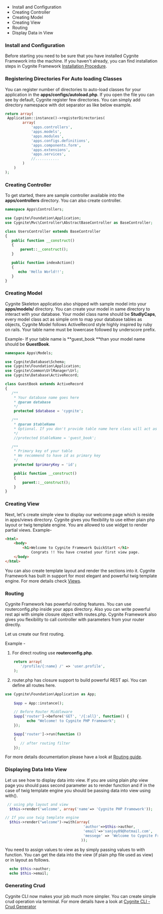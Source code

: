 * Install and Configuration
* Creating Controller
* Creating Model
* Creating View
* Routing
* Display Data in View

### Install and Configuration

Before starting you need to be sure that you have installed Cygnite Framework into the machine. If you haven't already, you can find installation steps in Cygnite Framework [Installation Procedure](http://www.cygniteframework.com/2015/02/installation.html).

### Registering Directories For Auto loading Classes

You can register number of directories to auto-load classes for your application in the **apps/configs/autoload.php**. If you open the file you can see by default, Cygnite register few directories. You can simply add directory namespace with dot separator as like below example.

```php
return array(
 Application::instance()->registerDirectories(
        array(
            'apps.controllers',
            'apps.models',
            'apps.modules',
            'apps.configs.definitions',
            'apps.components.form',
            'apps.extensions',
            'apps.services',
            //...........
        )
    )
);
```

### Creating Controller

To get started, there are sample controller available into the **apps/controllers** directory. You can also create controller. 

```php
namespace Apps\Controllers;

use Cygnite\Foundation\Application;
use Cygnite\Mvc\Controller\AbstractBaseController as BaseController;

class UsersController extends BaseController
{
   public function __construct()
   {
       parent::__construct();
   }

   public function indexAction()
   {
      echo 'Hello World!!';
   }
}
```

### Creating Model

Cygnite Skeleton application also shipped with sample model into your **apps/models/** directory. You can create your model in same directory to interact with your database. Your model class name should be **StudlyCaps**, every model class act as simple orm to map your database tables as objects, Cygnite Model follows ActiveRecord style highly inspired by ruby on rails. Your table name must be lowercase followed by underscore prefix.

Example- If your table name is **guest_book **than your model name should be **GuestBook**.

```php    
namespace Apps\Models;

use Cygnite\Database\Schema;
use Cygnite\Foundation\Application;
use Cygnite\Common\UrlManager\Url;
use Cygnite\Database\ActiveRecord;

class GuestBook extends ActiveRecord
{
   /**
    * Your database name goes here
    * @param database 
    */
    protected $database = 'cygnite';

   /**
    * @param $tableName
    * Optional. If you don't provide table name here class will act as database table.
    */
    //protected $tableName = 'guest_book'; 

   /**
    * Primary key of your table
    * We recommend to have id as primary key
    */
    protected $primaryKey = 'id';

    public function __construct()
    {
        parent::__construct();
    }
}
```

### Creating View

Next, let's create simple view to display our welcome page which is reside in apps/views directory. Cygnite gives you flexibility to use either plain php layout or twig template engine. You are allowed to use widget to render partial views. Example-

```html 
<html>
    <body>
        <h1>Welcome to Cygnite Framework QuickStart </h1>
            Congrats !! You have created your first view page.
    </body>
</html>
```

You can also create template layout and render the sections into it. Cygnite Framework has built in support for most elegant and powerful twig template engine. For more details check [Views](http://www.cygniteframework.com/2013/08/views.html).

### Routing

Cygnite Framework has powerful routing features. You can use routerconfig.php inside your apps directory. Also you can write powerful rest api with simple closure object with routes.php. Cygnite Framework also gives you flexibility to call controller with parameters from your router directly.

Let us create our first routing.

Example -

1. For direct routing use **routerconfig.php**.

```php
    return array(
       '/profile/{:name} /' => 'user.profile',
    );
```

2. router.php has closure support to build powerful REST api. You can define all routes here.

```php
use Cygnite\Foundation\Application as App;
 
    $app = App::instance();

    // Before Router Middleware
    $app['router']->before('GET', '/{:all}', function() {
          echo "Welcome! to Cygnite PHP Framework";
    });

    $app['router']->run(function () 
    {
       // after routing filter
    });
```

For more details documentation please have a look at [Routing guide](http://www.cygniteframework.com/2013/08/routing.html).


### Displaying Data Into View

Let us see how to display data into view. If you are using plain php view page you should pass second parameter as to render function and if in the case of twig template engine you should be passing data into view using with().

```php
 // using php layout and view
  $this->render('welcome', array('name'=> 'Cygnite PHP Framework'));

// If you use twig template engine
  $this->render("welcome")->with(array(
                                    'author'=>$this->author,
                                    'email'=>'sanjoy09@hotmail.com',
                                    'messege' => 'Welcome to Cygnite Framework',
                                   ));
```

You need to assign values to view as by simply passing values to with function. You can get the data into the view (if plain php file used as view) or in layout as follows.

```php   
  echo $this->author;
  echo $this->email;
```

### Generating Crud

Cygnite CLI now makes your job much more simpler. You can create simple crud operation via terminal. For more details have a look at [Cygnite CLI - Crud Generator](http://www.cygniteframework.com/2013/11/crud-generator-by-cygnite-cli.html)